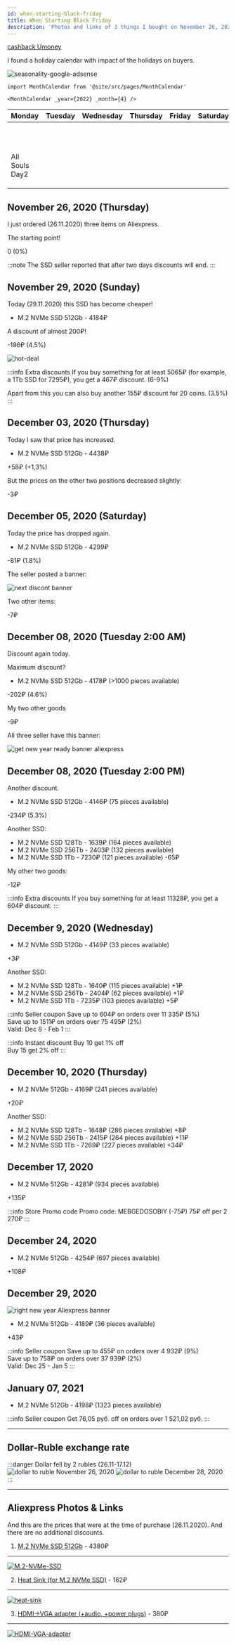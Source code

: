 ```yaml
---
id: when-starting-black-friday
title: When Starting Black Friday
description: 'Photos and links of 3 things I bought on November 26, 2020 on Black Friday'
---
```


[cashback Umoney](https://yoomoney.ru/promo/offer/4164-aliexpress?viewId=35ed027c-5ff6-c4e4-ce58-2dbb000f0000)

I found a holiday calendar with impact of the holidays on buyers.

![seasonality-google-adsense](seasonality-google-adsense.jpg)

<!--<div class="grid-demo">
  <div class="container">
    <div class="row">
      <div class="col col--1">
        <div class="col-demo">1</div>
      </div>
      <div class="col col--1">
        <div class="col-demo">1</div>
      </div>
      <div class="col col--1">
        <div class="col-demo">1</div>
      </div>
      <div class="col col--1">
        <div class="col-demo">1</div>
      </div>
      <div class="col col--1">
        <div class="col-demo">1</div>
      </div>
      <div class="col col--1">
        <div class="col-demo">1</div>
      </div>
      <div class="col col--1">
        <div class="col-demo">1</div>
      </div>
    </div>
    <div class="row">
      <div class="col col--1">
        <div class="col-demo">1</div>
      </div>
      <div class="col col--1">
        <div class="col-demo">1</div>
      </div>
      <div class="col col--1">
        <div class="col-demo">1</div>
      </div>
      <div class="col col--1">
        <div class="col-demo">1</div>
      </div>
      <div class="col col--1">
        <div class="col-demo">1</div>
      </div>
      <div class="col col--1">
        <div class="col-demo">1</div>
      </div>
      <div class="col col--1">
        <div class="col-demo">1</div>
      </div>
    </div>
    <div class="row">
      <div class="col col--1">
        <div class="col-demo">1</div>
      </div>
      <div class="col col--1">
        <div class="col-demo">1</div>
      </div>
      <div class="col col--1">
        <div class="col-demo">1</div>
      </div>
      <div class="col col--1">
        <div class="col-demo">1</div>
      </div>
      <div class="col col--1">
        <div class="col-demo">1</div>
      </div>
      <div class="col col--1">
        <div class="col-demo">1</div>
      </div>
      <div class="col col--1">
        <div class="col-demo">1</div>
      </div>
    </div>
    <div class="row">
      <div class="col col--1">
        <div class="col-demo">1</div>
      </div>
      <div class="col col--1">
        <div class="col-demo">1</div>
      </div>
      <div class="col col--1">
        <div class="col-demo">1</div>
      </div>
      <div class="col col--1">
        <div class="col-demo">1</div>
      </div>
      <div class="col col--1">
        <div class="col-demo">1</div>
      </div>
      <div class="col col--1">
        <div class="col-demo">1</div>
      </div>
      <div class="col col--1">
        <div class="col-demo">1</div>
      </div>
    </div>
    <div class="row">
      <div class="col col--1">
        <div class="col-demo">1</div>
      </div>
      <div class="col col--1">
        <div class="col-demo">1</div>
      </div>
      <div class="col col--1">
        <div class="col-demo">1</div>
      </div>
      <div class="col col--1">
        <div class="col-demo">1</div>
      </div>
      <div class="col col--1">
        <div class="col-demo">1</div>
      </div>
      <div class="col col--1">
        <div class="col-demo">1</div>
      </div>
      <div class="col col--1">
        <div class="col-demo">1</div>
      </div>
    </div>
  </div>
</div>-->

```mdx-code-block
import MonthCalendar from '@site/src/pages/MonthCalendar'

<MonthCalendar _year={2022} _month={4} />
```

<table class="month">
<thead>
  <tr>
    <th>Monday</th>
    <th>Tuesday</th>
    <th>Wednesday</th>
    <th>Thursday</th>
    <th>Friday</th>
    <th>Saturday</th>
    <th>Sunday</th>
  </tr>
</thead>
<tbody>
  <tr>
    <td></td>
    <td></td>
    <td></td>
    <td></td>
    <td></td>
    <td></td>
    <td><span>All Saint's Day<span>1</span></span></td>
  </tr>
  <tr>
    <td><span>All Souls Day<span>2</span></span></td>
    <td></td>
    <td></td>
    <td></td>
    <td></td>
    <td></td>
    <td></td>
  </tr>
  <tr>
    <td></td>
    <td></td>
    <td></td>
    <td></td>
    <td></td>
    <td></td>
    <td></td>
  </tr>
  <tr>
    <td></td>
    <td></td>
    <td></td>
    <td></td>
    <td></td>
    <td></td>
    <td></td>
  </tr>
  <tr>
    <td></td>
    <td></td>
    <td></td>
    <td></td>
    <td></td>
    <td></td>
    <td></td>
  </tr>
</tbody>
</table>

## November 26, 2020 (Thursday)

I just ordered (26.11.2020) three items on Aliexpress.

The starting point!

0 (0%)

:::note The SSD seller reported that after two days discounts will end. :::

## November 29, 2020 (Sunday)

Today (29.11.2020) this SSD has become cheaper!

- M.2 NVMe SSD 512Gb - 4184₽

A discount of almost 200₽!

-196₽ (4.5%)

![hot-deal](hot-deal-black-friday-aliexpress.jpg)

:::info Extra discounts If you buy something for at least 5065₽ (for example, a 1Tb SSD for 7295₽), you get a 467₽ discount. (6-9%)

Apart from this you can also buy another 155₽ discount for 20 coins. (3.5%) :::

## December 03, 2020 (Thursday)

Today I saw that price has increased.

- M.2 NVMe SSD 512Gb - 4438₽

+58₽ (+1,3%)

But the prices on the other two positions decreased slightly:

-3₽

## December 05, 2020 (Saturday)

Today the price has dropped again.

- M.2 NVMe SSD 512Gb - 4299₽

-81₽ (1.8%)

The seller posted a banner:

![next discont banner](black-friday-banner-2.jpg)

Two other items:

-7₽

## December 08, 2020 (Tuesday 2:00 AM)

Discount again today.

Maximum discount?

- M.2 NVMe SSD 512Gb - 4178₽ (>1000 pieces available)

-202₽ (4.6%)

My two other goods

-9₽

All three seller have this banner:

![get new year ready banner aliexpress](get-new-year-ready-banner-aliexpress.jpg)

## December 08, 2020 (Tuesday 2:00 PM)

Another discount.

- M.2 NVMe SSD 512Gb - 4146₽ (75 pieces available)

-234₽ (5.3%)

Another SSD:

- M.2 NVMe SSD 128Tb - 1639₽ (164 pieces available)
- M.2 NVMe SSD 256Tb - 2403₽ (132 pieces available)
- M.2 NVMe SSD 1Tb - 7230₽ (121 pieces available) -65₽

My other two goods:

-12₽

:::info Extra discounts If you buy something for at least 11328₽, you get a 604₽ discount. :::

## December 9, 2020 (Wednesday)

- M.2 NVMe SSD 512Gb - 4149₽ (33 pieces available)

+3₽

Another SSD:

- M.2 NVMe SSD 128Tb - 1640₽ (115 pieces available) +1₽
- M.2 NVMe SSD 256Tb - 2404₽ (62 pieces available) +1₽
- M.2 NVMe SSD 1Tb - 7235₽ (103 pieces available) +5₽

:::info Seller coupon Save up to 604₽ on orders over 11 335₽ (5%)  
Save up to 1511₽ on orders over 75 495₽ (2%)  
Valid: Dec 8 - Feb 1 :::

:::info Instant discount Buy 10 get 1% off  
Buy 15 get 2% off :::

## December 10, 2020 (Thursday)

- M.2 NVMe 512Gb - 4169₽ (241 pieces available)

+20₽

Another SSD:

- M.2 NVMe SSD 128Tb - 1648₽ (286 pieces available) +8₽
- M.2 NVMe SSD 256Tb - 2415₽ (264 pieces available) +11₽
- M.2 NVMe SSD 1Tb - 7269₽ (227 pieces available) +34₽

## December 17, 2020

- M.2 NVMe 512Gb - 4281₽ (934 pieces available)

+135₽

:::info Store Promo code Promo code: MEBGEDOSOBIY (-75₽) 75₽ off per 2 270₽ :::

## December 24, 2020

- M.2 NVMe 512Gb - 4254₽ (697 pieces available)

+108₽

## December 29, 2020

![right new year Aliexpress banner](right-new-year-banner.png)

- M.2 NVMe 512Gb - 4189₽ (36 pieces available)

+43₽

:::info Seller coupon Save up to 455₽ on orders over 4 932₽ (9%)  
Save up to 758₽ on orders over 37 939₽ (2%)  
Valid: Dec 25 - Jan 5 :::

## January 07, 2021

- M.2 NVMe 512Gb - 4198₽ (1323 pieces available)

:::info Seller coupon Get 76,05 руб. off on orders over 1 521,02 руб. :::

---

## Dollar-Ruble exchange rate

:::danger Dollar fell by 2 rubles (26.11-17.12) ![dollar to ruble November 26, 2020 ](dollar-to-ruble-26-11-2020.jpg) ![dollar to ruble December 28, 2020 ](dollar-to-ruble-28-12-2020.png) :::

---

## Aliexpress Photos & Links

And this are the prices that were at the time of purchase (26.11.2020). And there are no additional discounts.

1. [M.2 NVMe SSD 512Gb](https://aliexpress.ru/item/32847169083.html?cv=815660&af=205380&utm_campaign=205380&aff_platform=link-c-tool&utm_medium=cpa&sk=mr6wR6CC&aff_trace_key=8fdfbd25346e41a1999b627179d14b1e-1606479893486-02170-mr6wR6CC&dp=25ba1848a13d9061635b53c8f8eedc4b&terminal_id=b5d4c8214650400883a6bb062ce6397f&utm_source=admitad&utm_content=815660) - 4380₽

---

[![M.2-NVMe-SSD](KingSpec-M2-NVMe-ssd-PCIe.jpg)](KingSpec-M2-NVMe-ssd-PCIe.jpg)

2. [Heat Sink (for M.2 NVMe SSD)](https://aliexpress.ru/item/4001062118667.html?spm=a2g0s.9042311.0.0.384533edvvLOiB) - 162₽

---

[![heat-sink](M-2-NGFF-heat-sink.jpg)](M-2-NGFF-heat-sink.jpg)

3. [HDMI->VGA adapter (+audio, +power plugs)](https://aliexpress.ru/item/32864796089.html?spm=a2g0s.9042311.0.0.384533edvvLOiB) - 380₽

---

[![HDMI-VGA-adapter](hdmi-vga-adapter.jpg)](hdmi-vga-adapter.jpg)
